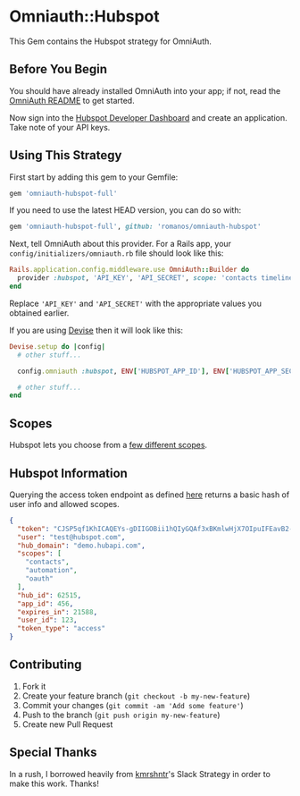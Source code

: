 # Omniauth::Hubspot

This Gem contains the Hubspot strategy for OmniAuth.

## Before You Begin

You should have already installed OmniAuth into your app; if not, read the [OmniAuth README](https://github.com/omniauth/omniauth) to get started.

Now sign into the [Hubspot Developer Dashboard](https://developers.hubspot.com/) and create an application. Take note of your API keys.


## Using This Strategy

First start by adding this gem to your Gemfile:

```ruby
gem 'omniauth-hubspot-full'
```

If you need to use the latest HEAD version, you can do so with:

```ruby
gem 'omniauth-hubspot-full', github: 'romanos/omniauth-hubspot'
```

Next, tell OmniAuth about this provider. For a Rails app, your `config/initializers/omniauth.rb` file should look like this:

```ruby
Rails.application.config.middleware.use OmniAuth::Builder do
  provider :hubspot, 'API_KEY', 'API_SECRET', scope: 'contacts timeline', optional_scope: 'content'
end
```

Replace `'API_KEY'` and `'API_SECRET'` with the appropriate values you obtained earlier.

If you are using [Devise](https://github.com/plataformatec/devise) then it will look like this:

```ruby
Devise.setup do |config|
  # other stuff...

  config.omniauth :hubspot, ENV['HUBSPOT_APP_ID'], ENV['HUBSPOT_APP_SECRET'], scope: 'contacts timeline'

  # other stuff...
end
```


## Scopes
Hubspot lets you choose from a [few different scopes](https://developers.hubspot.com/docs/methods/oauth2/initiate-oauth-integration#scopes).

## Hubspot Information

Querying the access token endpoint as defined [here](https://developers.hubspot.com/docs/methods/oauth2/get-access-token-information) returns a basic hash of user info and allowed scopes.

```json
{
  "token": "CJSP5qf1KhICAQEYs-gDIIGOBii1hQIyGQAf3xBKmlwHjX7OIpuIFEavB2-qYAGQsF4",
  "user": "test@hubspot.com",
  "hub_domain": "demo.hubapi.com",
  "scopes": [
    "contacts",
    "automation",
    "oauth"
  ],
  "hub_id": 62515,
  "app_id": 456,
  "expires_in": 21588,
  "user_id": 123,
  "token_type": "access"
}
```

## Contributing

1. Fork it
2. Create your feature branch (`git checkout -b my-new-feature`)
3. Commit your changes (`git commit -am 'Add some feature'`)
4. Push to the branch (`git push origin my-new-feature`)
5. Create new Pull Request

## Special Thanks

In a rush, I borrowed heavily from [kmrshntr](https://github.com/kmrshntr)'s Slack Strategy in order to make this work. Thanks!
